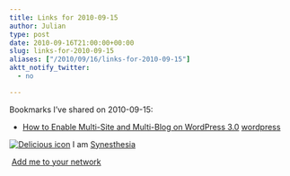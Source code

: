 ```yaml
---
title: Links for 2010-09-15
author: Julian
type: post
date: 2010-09-16T21:00:00+00:00
slug: links-for-2010-09-15 
aliases: ["/2010/09/16/links-for-2010-09-15"]
aktt_notify_twitter:
  - no

---
```

Bookmarks I&#8217;ve shared on 2010-09-15:

  * [How to Enable Multi-Site and Multi-Blog on WordPress 3.0][1] 
    [wordpress][2] </li> </ul> 
    
    <p class="deliciouslink">
      <a href="https://del.icio.us/synesthesia" title="See all my bookmarks on del.icio.us"><img src="https://www.synesthesia.co.uk/images/deliciousicon.jpg" alt="Delicious icon" /></a>&nbsp;I am <a href="https://del.icio.us/synesthesia" title="See all my bookmarks on del.icio.us">Synesthesia</a>
    </p>
    
    <p class="deliciouslink">
      <a href="https://del.icio.us/network?add=synesthesia" title="Add me to your del.icio.us network"><img src="https://www.synesthesia.co.uk/images/add.gif" alt="" /></a>&nbsp;<a href="https://del.icio.us/network?add=synesthesia" title="Add me to your del.icio.us network">Add me to your network</a>
    </p>

 [1]: https://www.mydigitallife.info/2010/06/25/how-to-enable-multi-site-and-multi-blog-on-wordpress-3-0/
 [2]: https://delicious.com/synesthesia/wordpress